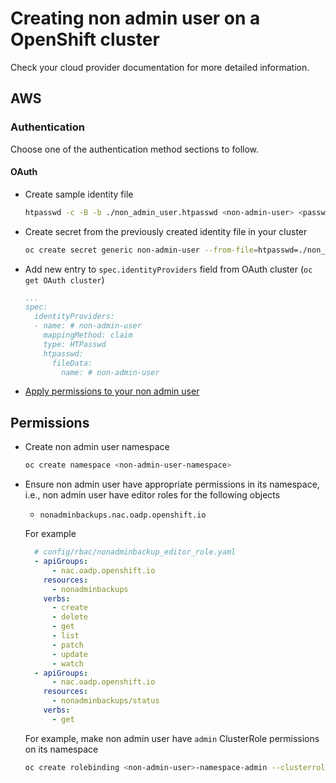 # Creating non admin user on a OpenShift cluster

Check your cloud provider documentation for more detailed information.

## AWS

### Authentication

Choose one of the authentication method sections to follow.

#### OAuth

- Create sample identity file
  ```sh
  htpasswd -c -B -b ./non_admin_user.htpasswd <non-admin-user> <password>
  ```
- Create secret from the previously created identity file in your cluster
  ```sh
  oc create secret generic non-admin-user --from-file=htpasswd=./non_admin_user.htpasswd -n openshift-config
  ```
- Add new entry to `spec.identityProviders` field from OAuth cluster (`oc get OAuth cluster`)
  ```yaml
  ...
  spec:
    identityProviders:
    - name: # non-admin-user
      mappingMethod: claim
      type: HTPasswd
      htpasswd:
        fileData:
          name: # non-admin-user
  ```
- [Apply permissions to your non admin user](#permissions)

## Permissions

- Create non admin user namespace
  ```sh
  oc create namespace <non-admin-user-namespace>
  ```
- Ensure non admin user have appropriate permissions in its namespace, i.e., non admin user have editor roles for the following objects
  - `nonadminbackups.nac.oadp.openshift.io`

  For example
  ```yaml
    # config/rbac/nonadminbackup_editor_role.yaml
    - apiGroups:
        - nac.oadp.openshift.io
      resources:
        - nonadminbackups
      verbs:
        - create
        - delete
        - get
        - list
        - patch
        - update
        - watch
    - apiGroups:
        - nac.oadp.openshift.io
      resources:
        - nonadminbackups/status
      verbs:
        - get
  ```
  For example, make non admin user have `admin` ClusterRole permissions on its namespace
  ```sh
  oc create rolebinding <non-admin-user>-namespace-admin --clusterrole=admin --user=<non-admin-user> --namespace=<non-admin-user-namespace>
  ```
  <!-- TODO  check what restrictions non admin user permissions must have, for example can not create project or velero/oadp objects -->
